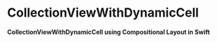 # CollectionViewWithDynamicCell
**CollectionViewWithDynamicCell using Compositional Layout in Swift**

